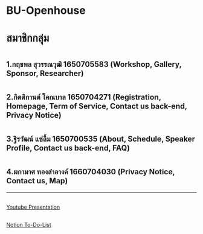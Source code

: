 ﻿# BU-Openhouse
# สมาชิกกลุ่ม
# <sup><sub>1.กฤชพล สุวรรณ​วุฒิ​   1650705583 (Workshop, Gallery, Sponsor, Researcher)</sub></sup>
# <sup><sub>2.กิตติกานต์ โคณบาล 1650704271 (Registration, Homepage, Term of Service, Contact us back-end, Privacy Notice)</sub></sup>
# <sup><sub>3.ฐิรวัฒน์ แซ่ลิ้ม 1650700535 (About, Schedule, Speaker Profile, Contact us back-end, FAQ)</sub></sup>
# <sup><sub>4.ผกามาศ ทองสำอางค์ 1660704030 (Privacy Notice, Contact us, Map)</sub></sup>
-----------------------------------------------------------------------------------------
##
[Youtube Presentation](https://youtu.be/wtasXzRxSqU)
##
[Notion To-Do-List](Project_CS319_to-do-list.pdf)
